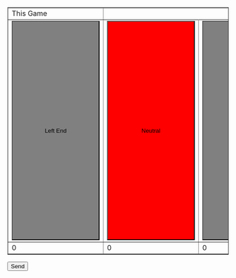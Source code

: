<html>
<head>
<meta name=viewport content=width=device-width; >
<style>
.InThisEnd {
background:red;
}
.NotInThisEnd {
background:grey;
}
</style>
</head>
<script>
var myVar=setInterval(function(){IncramentElapseTimer()},1000);
var vPlayingInEnd="Nothing";
var vClockRunning="Yes";
var vSecondsInLeftEnd=0;
var vSecondsInNeutralEnd=0;
var vSecondsInRightEnd=0;
function onLoadFunction() {

}
function IncramentElapseTimer() {
if (vClockRunning=="Yes") {
    if (vPlayingInEnd=="Left") {vSecondsInLeftEnd=vSecondsInLeftEnd+1;}
    if (vPlayingInEnd=="Neutral") {vSecondsInNeutralEnd=vSecondsInNeutralEnd+1;}
    if (vPlayingInEnd=="Right") {vSecondsInRightEnd=vSecondsInRightEnd+1;}
   }
UpdateDisplay();
}
function ChangePlayTo(vThisEnd) {
vPlayingInEnd=vThisEnd;
document.getElementById("LeftEnd").className = "NotInThisEnd";
document.getElementById("Neutral").className = "NotInThisEnd";
document.getElementById("RightEnd").className = "NotInThisEnd";
if (vThisEnd=='Left')
   {document.getElementById("LeftEnd").className = "InThisEnd";}
if (vThisEnd=='Neutral')
   {document.getElementById("Neutral").className = "InThisEnd";}
if (vThisEnd=='Right')
   {document.getElementById("RightEnd").className = "InThisEnd";}
}
function UpdateDisplay(vThisEnd) {
document.getElementById("TotalTimeLeft").innerHTML=toHHMMSS(vSecondsInLeftEnd);
document.getElementById("TotalTimeNeutral").innerHTML=toHHMMSS(vSecondsInNeutralEnd);
document.getElementById("TotalTimeRight").innerHTML=toHHMMSS(vSecondsInRightEnd);
}
function SendEMail() {
var subject= "Interesting Information";
var body = "";
body += vSecondsInLeftEnd;

var uri = "mailto:?subject=";
uri += encodeURIComponent(subject);
uri += "&body=";
uri += encodeURIComponent(body);
window.open(uri);
}
function toHHMMSS(iNumSeconds) {
    var sec_num = parseInt(iNumSeconds, 10); // don't forget the second parm
    var hours   = Math.floor(sec_num / 3600);
    var minutes = Math.floor((sec_num - (hours * 3600)) / 60);
    var seconds = sec_num - (hours * 3600) - (minutes * 60);

    if (hours   < 10) {hours   = "0"+hours;}
    if (minutes < 10) {minutes = "0"+minutes;}
    if (seconds < 10) {seconds = "0"+seconds;}
    var time    = hours+':'+minutes+':'+seconds;
    return time;
}
</script>
<body onload="onLoadFunction();">
<table width="280" border=1>
  <col width="140">
  <col width="140">
  <col width="140">
<tr><td>This Game</td></tr>
<tr>
<td><input type="submit" id="LeftEnd"  value="Left End"  class="NotInThisEnd" style="width:200px;height:500px" onclick="ChangePlayTo('Left')" /></td>
<td><input type="submit" id="Neutral"  value="Neutral"   class="InThisEnd"    style="width:200px;height:500px" onclick="ChangePlayTo('Neutral')" /></td>
<td><input type="submit" id="RightEnd" value="Right End" class="NotInThisEnd" style="width:200px;height:500px" onclick="ChangePlayTo('Right')" /></td>
</tr>
<tr>
<td><span id=TotalTimeLeft>0</span></td>
<td><span id=TotalTimeNeutral>0</span></td>
<td><span id=TotalTimeRight>0</span></td></tr>
</table>

<input type="submit" id="" value="Send"   onclick="SendEMail()" />

</body>
</html>
